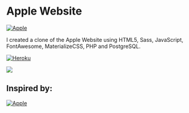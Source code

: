 # Apple Website
[![Apple](https://img.shields.io/badge/-‍-white?style=for-the-badge&logo=Apple&logoColor=000000)](https://www.apple.com)

I created a clone of the Apple Website using HTML5, Sass, JavaScript, FontAwesome, MaterializeCSS, PHP and PostgreSQL.

[![Heroku](https://img.shields.io/badge/-Website‍‍Link-430098?style=for-the-badge&logo=Heroku&logoColor=white)]()

![](https://i.ytimg.com/vi/DEpF1nNz1l0/maxresdefault.jpg)
## Inspired by:
[![Apple](https://img.shields.io/badge/-Apple-000?style=for-the-badge&logo=Apple&logoColor=white)](https://www.apple.com)
